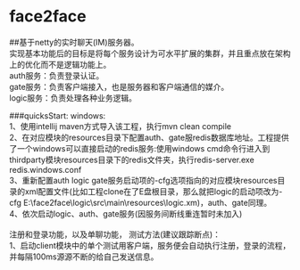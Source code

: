 # face2face
##基于netty的实时聊天(IM)服务器。<br>
实现基本功能后的目标是将每个服务设计为可水平扩展的集群，并且重点放在架构上的优化而不是逻辑功能上。<br>
auth服务：负责登录认证。<br> 
gate服务：负责客户端接入，也是服务器和客户端通信的媒介。<br> 
logic服务：负责处理各种业务逻辑。<br>

###quicksStart:
windows:<br>
1、使用intellij maven方式导入该工程，执行mvn clean compile<br>
2、在对应模块的resources目录下配置auth、gate服redis数据库地址。工程提供了一个windows可以直接启动的redis服务:使用windows cmd命令行进入到thirdparty模块resources目录下的redis文件夹，执行redis-server.exe redis.windows.conf<br>
3、重新配置auth logic gate服务启动项的-cfg选项指向的对应模块resources目录的xml配置文件(比如工程clone在了E盘根目录，那么就把logic的启动项改为-cfg E:\face2face\logic\src\main\resources\logic.xm)，auth、gate同理。<br>
4、依次启动logic、auth、gate服务(因服务间断线重连暂时未加入)<br>
<br>
注册和登录功能，以及单聊功能， 测试方法(建议跟踪断点)：<br>
1、启动client模块中的单个测试用客户端，服务便会自动执行注册，登录的流程，并每隔100ms源源不断的给自己发送信息。<br>
